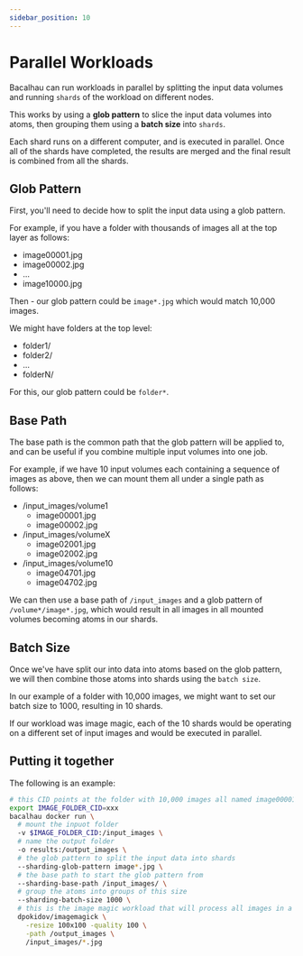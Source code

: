 ```yaml
---
sidebar_position: 10
---
```


# Parallel Workloads

Bacalhau can run workloads in parallel by splitting the input data volumes and running `shards` of the workload on different nodes.

This works by using a **glob pattern** to slice the input data volumes into atoms, then grouping them using a **batch size** into `shards`.

Each shard runs on a different computer, and is executed in parallel. Once all of the shards have completed, the results are merged and the final result is combined from all the shards.

## Glob Pattern

First, you'll need to decide how to split the input data using a glob pattern.

For example, if you have a folder with thousands of images all at the top layer as follows:

 * image00001.jpg
 * image00002.jpg
 * ...
 * image10000.jpg

Then - our glob pattern could be `image*.jpg` which would match 10,000 images.

We might have folders at the top level:

 * folder1/
 * folder2/
 * ...
 * folderN/

For this, our glob pattern could be `folder*`.

## Base Path

The base path is the common path that the glob pattern will be applied to, and can be useful if you combine multiple input volumes into one job.

For example, if we have 10 input volumes each containing a sequence of images as above, then we can mount them all under a single path as follows:

 * /input_images/volume1
   * image00001.jpg
   * image00002.jpg
 * /input_images/volumeX
   * image02001.jpg
   * image02002.jpg
 * /input_images/volume10
   * image04701.jpg
   * image04702.jpg

We can then use a base path of `/input_images` and a glob pattern of `/volume*/image*.jpg`, which would result in all images in all mounted volumes becoming atoms in our shards.

## Batch Size

Once we've have split our into data into atoms based on the glob pattern, we will then combine those atoms into shards using the `batch size`.

In our example of a folder with 10,000 images, we might want to set our batch size to 1000, resulting in 10 shards.

If our workload was image magic, each of the 10 shards would be operating on a different set of input images and would be executed in parallel.

## Putting it together

The following is an example:

```bash
# this CID points at the folder with 10,000 images all named image00001.jpg
export IMAGE_FOLDER_CID=xxx
bacalhau docker run \
  # mount the inpuot folder
  -v $IMAGE_FOLDER_CID:/input_images \
  # name the output folder
  -o results:/output_images \
  # the glob pattern to split the input data into shards
  --sharding-glob-pattern image*.jpg \
  # the base path to start the glob pattern from
  --sharding-base-path /input_images/ \
  # group the atoms into groups of this size
  --sharding-batch-size 1000 \
  # this is the image magic workload that will process all images in a folder
  dpokidov/imagemagick \
    -resize 100x100 -quality 100 \
    -path /output_images \
    /input_images/*.jpg
```